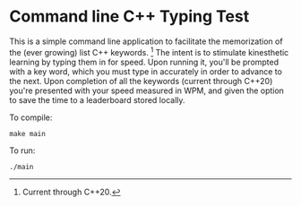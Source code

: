 # Command line C++ Typing Test

This is a simple command line application to facilitate the memorization of the (ever growing) list C++ keywords. [^1] The intent is to stimulate kinesthetic learning by typing them in for speed. Upon running it, you'll be prompted with a key word, which you must type in accurately in order to advance to the next. Upon completion of all the keywords (current through C++20) you're presented with your speed measured in WPM, and given the option to save the time to a leaderboard stored locally.

[^1]: Current through C++20.


To compile:
```
make main
```
To run:
```
./main
```
